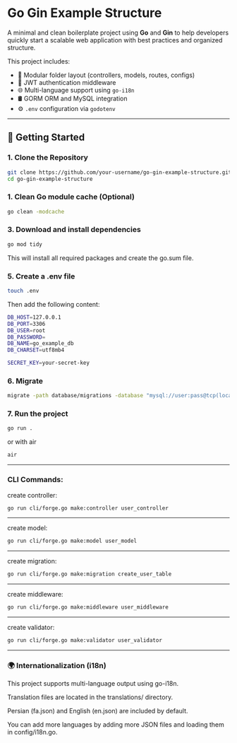 # Go Gin Example Structure

A minimal and clean boilerplate project using **Go** and **Gin** to help developers quickly start a scalable web application with best practices and organized structure.

This project includes:
- 🧱 Modular folder layout (controllers, models, routes, configs)
- 🔐 JWT authentication middleware
- 🌐 Multi-language support using `go-i18n`
- 🛢️ GORM ORM and MySQL integration
- ⚙️ `.env` configuration via `godotenv`

---

## 🚀 Getting Started

### 1. Clone the Repository

```bash
git clone https://github.com/your-username/go-gin-example-structure.git
cd go-gin-example-structure
```


### 1. Clean Go module cache (Optional)

```bash
go clean -modcache
```

### 3. Download and install dependencies

```bash
go mod tidy
```
This will install all required packages and create the go.sum file.

### 5. Create a .env file

```bash
touch .env
```

Then add the following content:
```bash
DB_HOST=127.0.0.1
DB_PORT=3306
DB_USER=root
DB_PASSWORD=
DB_NAME=go_example_db
DB_CHARSET=utf8mb4

SECRET_KEY=your-secret-key

```

### 6. Migrate

```bash
migrate -path database/migrations -database "mysql://user:pass@tcp(localhost:3306)/dbname" up
```

### 7. Run the project

```bash
go run .
```

or with air

```bash
air
```
---


### CLI Commands:

create controller:

```bash
go run cli/forge.go make:controller user_controller
```
---

create model:

```bash
go run cli/forge.go make:model user_model
```
---

create migration:

```bash
go run cli/forge.go make:migration create_user_table
```
---

create middleware:

```bash
go run cli/forge.go make:middleware user_middleware
```
---

create validator:

```bash
go run cli/forge.go make:validator user_validator
```
---

### 🌍 Internationalization (i18n)
This project supports multi-language output using go-i18n.

Translation files are located in the translations/ directory.

Persian (fa.json) and English (en.json) are included by default.

You can add more languages by adding more JSON files and loading them in config/i18n.go.




